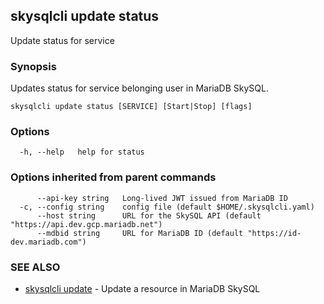 ## skysqlcli update status

Update status for service

### Synopsis

Updates status for service belonging user in MariaDB SkySQL.

```
skysqlcli update status [SERVICE] [Start|Stop] [flags]
```

### Options

```
  -h, --help   help for status
```

### Options inherited from parent commands

```
      --api-key string   Long-lived JWT issued from MariaDB ID
  -c, --config string    config file (default $HOME/.skysqlcli.yaml)
      --host string      URL for the SkySQL API (default "https://api.dev.gcp.mariadb.net")
      --mdbid string     URL for MariaDB ID (default "https://id-dev.mariadb.com")
```

### SEE ALSO

* [skysqlcli update](skysqlcli_update.md)	 - Update a resource in MariaDB SkySQL

